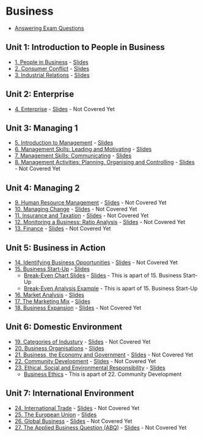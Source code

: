 # Business
- [Answering Exam Questions](answering-exam-questions.md)
## Unit 1: Introduction to People in Business
- [1. People in Business](unit-1/01-people-in-business.md) - [Slides](slides/unit-1/01-people-in-business.pdf)
- [2. Consumer Conflict](unit-1/02-consumer-conflict.md) - [Slides](slides/unit-1/02-consumer-conflict.pdf)
- [3. Industrial Relations](unit-1/03-industrial-relations.md) - [Slides](slides/unit-1/03-industrial-relations.pdf)
## Unit 2: Enterprise
- [4. Enterprise]() - [Slides]() - Not Covered Yet
## Unit 3: Managing 1
- [5. Introduction to Management](unit-3/05-introduction-to-management.md) - [Slides](slides/unit-3/05-introduction-to-management.pdf)
- [6. Management Skills: Leading and Motivating](unit-3/06-management-skills-leading-and-motivating.md) - [Slides](slides/unit-3/06-management-skills-leading-and-motivating.pdf)
- [7. Management Skills: Communicating](unit-3/07-management-skills-communicating.md) - [Slides](slides/unit-3/07-management-skills-communicating.pdf)
- [8. Management Activities: Planning, Organising and Controlling]() - [Slides]() - Not Covered Yet
## Unit 4: Managing 2
- [9. Human Resource Management]() - [Slides]() - Not Covered Yet
- [10. Managing Change]() - [Slides]() - Not Covered Yet
- [11. Insurance and Taxation]() - [Slides]() - Not Covered Yet
- [12. Monitoring a Business: Ratio Analysis]() - [Slides]() - Not Covered Yet
- [13. Finance]() - [Slides]() - Not Covered Yet
## Unit 5: Business in Action
- [14. Identifying Business Opportunities]() - [Slides]() - Not Covered Yet
- [15. Business Start-Up](unit-5/15-business-start-up.md) - [Slides](slides/unit-5/15-business-start-up.pdf)
  - [Break-Even Chart Slides](unit-5/15-business-start-up/break-even-chart-slides.md) - [Slides](slides/unit-5/break-even-chart-slides.pdf) - This is apart of 15. Business Start-Up
  - [Break-Even Analysis Example](unit-5/15-business-start-up/break-even-analysis-example.md) - This is apart of 15. Business Start-Up
- [16. Market Analysis](unit-5/16-market-analysis.md) - [Slides](slides/unit-5/16-market-analysis.pdf)
- [17. The Marketing Mix](unit-5/17-the-market-mix.md) - [Slides](slides/unit-5/17-the-market-mix.pdf)
- [18. Business Expansion]() - [Slides]() - Not Covered Yet
## Unit 6: Domestic Environment
- [19. Categories of Industury]() - [Slides]() - Not Covered Yet
- [20. Business Organisations](unit-6/20-business-organisations.md) - [Slides](slides/unit-6/20-business-organisations.pdf)
- [21. Business, the Economy and Government]() - [Slides]() - Not Covered Yet
- [22. Community Development]() - [Slides]() - Not Covered Yet
- [23. Ethical, Social and Environmental Responsibility](unit-6/23-ethical-social-and-environmental-responsibilities.md) - [Slides](slides/unit-6/23-ethical-social-and-environmental-responsibilities.pdf)
  - [Business Ethics](unit-6/business-ethics.md) - This is apart of 22. Community Development
## Unit 7: International Environment
- [24. International Trade]() - [Slides]() - Not Covered Yet
- [25. The European Union](unit-7/25-eu.md) - [Slides](slides/unit-7/25-eu.pdf)
- [26. Global Business]() - [Slides]() - Not Covered Yet
- [27. The Applied Business Question (ABQ)]() - [Slides]() - Not Covered Yet